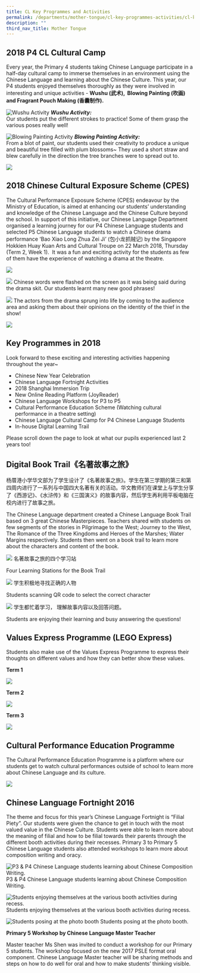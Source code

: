 ```yaml
---
title: CL Key Programmes and Activities
permalink: /departments/mother-tongue/cl-key-programmes-activities/cl-key-programmes-activities
description: ""
third_nav_title: Mother Tongue
---
```

2018 P4 CL Cultural Camp
------------------------

  
Every year, the Primary 4 students taking Chinese Language participate in a half-day cultural camp to immerse themselves in an environment using the Chinese Language and learning about the Chinese Culture. This year, our P4 students enjoyed themselves thoroughly as they were involved in interesting and unique activities - **Wushu (武术),  Blowing Painting (吹画) and Fragrant Pouch Making (香囊制作).**

![Wushu Activity](/images/CL%20key%20activities%201.png)
**_Wushu Activity:_** <BR>
Our students put the different strokes to practice! Some of them grasp the various poses really well!

![Blowing Painting Activity](/images/CL%20key%20activities%202.png)
**_Blowing Painting Activity:_** <br>
From a blot of paint, our students used their creativity to produce a unique and beautiful tree filled with plum blossoms~ They used a short straw and blew carefully in the direction the tree branches were to spread out to.

![](/images/CL%20key%20activities%203.png)

2018 Chinese Cultural Exposure Scheme (CPES)
--------------------------------------------

  

The Cultural Performance Exposure Scheme (CPES) endeavour by the Ministry of Education, is aimed at enhancing our students’ understanding and knowledge of the Chinese Language and the Chinese Culture beyond the school. In support of this initiative, our Chinese Language Department organised a learning journey for our P4 Chinese Language students and selected P5 Chinese Language students to watch a Chinese drama performance ‘Bao Xiao Long Zhua Zei Ji’ (包小龙抓贼记) by the Singapore Hokkien Huay Kuan Arts and Cultural Troupe on 22 March 2018, Thursday (Term 2, Week 1).  It was a fun and exciting activity for the students as few of them have the experience of watching a drama at the theatre.

![](/images/CL%20key%20activities%204.jpg)

![](/images/CL%20key%20activities%205.png)
Chinese words were flashed on the screen as it was being said during the drama skit. Our students learnt many new good phrases!

![](/images/CL%20key%20activities%206.png)
The actors from the drama sprung into life by coming to the audience area and asking them about their opinions on the identity of the thief in the show!

![](/images/CL%20key%20activities%207.png)

Key Programmes in 2018
----------------------

  
Look forward to these exciting and interesting activities happening throughout the year~  
  

*   Chinese New Year Celebration
*   Chinese Language Fortnight Activities
*   2018 Shanghai Immersion Trip
*   New Online Reading Platform (JoyReader)
*   Chinese Language Workshops for P3 to P5
*   Cultural Performance Education Scheme (Watching cultural performance in a theatre setting)
*   Chinese Language Cultural Camp for P4 Chinese Language Students
*   In-house Digital Learning Trail

  

Please scroll down the page to look at what our pupils experienced last 2 years too!

Digital Book Trail《名著故事之旅》
--------------------------

  
杨厝港小学华文部为了学生设计了《名著故事之旅》。学生在第三学期的第三和第四周内进行了一系列与中国四大名著有关的活动。华文教师们在课堂上与学生分享了《西游记》、《水浒传》和《三国演义》的故事内容，然后学生再利用平板电脑在校内进行了故事之旅。  

  
The Chinese Language department created a Chinese Language Book Trail based on 3 great Chinese Masterpieces. Teachers shared with students on few segments of the stories in Pilgrimage to the West; Journey to the West, The Romance of the Three Kingdoms and Heroes of the Marshes; Water Margins respectively. Students then went on a book trail to learn more about the characters and content of the book.

![](/images/CL%20key%20activities%208.png)
名著故事之旅的四个学习站

Four Learning Stations for the Book Trail

![](/images/CL%20key%20activities%209.png)
学生积极地寻找正确的人物

Students scanning QR code to select the correct character

![](/images/CL%20key%20activities%2010.png)
学生都忙着学习， 理解故事内容以及回答问题。

Students are enjoying their learning and busy answering the questions!

Values Express Programme (LEGO Express)
---------------------------------------

Students also make use of the Values Express Programme to express their thoughts on different values and how they can better show these values.  
  

**Term 1**

![](/images/CL%20key%20activities%2011.png)

**Term 2**

![](/images/CL%20key%20activities%2012.png)

**Term 3**

![](/images/CL%20key%20activities%2013.png)

Cultural Performance Education Programme
----------------------------------------

  
The Cultural Performance Education Programme is a platform where our students get to watch cultural performances outside of school to learn more about Chinese Language and its culture.

![](/images/CL%20key%20activities%2014.png)

Chinese Language Fortnight 2016
-------------------------------

  
The theme and focus for this year’s Chinese Language Fortnight is “Filial Piety”. Our students were given the chance to get in touch with the most valued value in the Chinese Culture. Students were able to learn more about the meaning of filial and how to be filial towards their parents through the different booth activities during their recesses. Primary 3 to Primary 5 Chinese Language students also attended workshops to learn more about composition writing and oracy.

![P3 & P4 Chinese Language students learning about Chinese Composition Writing.](/images/CL%20key%20activities%2015.png)
P3 & P4 Chinese Language students learning about Chinese Composition Writing.

![Students enjoying themselves at the various booth activities during recess.](/images/CL%20key%20activities%2016.png)
Students enjoying themselves at the various booth activities during recess.

![Students posing at the photo booth](/images/CL%20key%20activities%2017.png)
Students posing at the photo booth.

**Primary 5 Workshop by Chinese Language Master Teacher** 

Master teacher Ms Shen was invited to conduct a workshop for our Primary 5 students. The workshop focused on the new 2017 PSLE format oral component. Chinese Language Master teacher will be sharing methods and steps on how to do well for oral and how to make students’ thinking visible.
